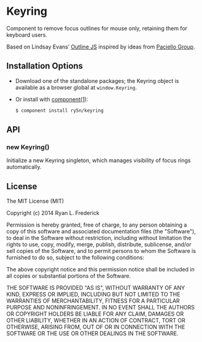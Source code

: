 
# Keyring

  Component to remove focus outlines for mouse only, retaining them for keyboard users.

  Based on Lindsay Evans’ [Outline JS](https://github.com/lindsayevans/outline.js) inspired by ideas from [Paciello Group](http://www.paciellogroup.com/blog/2012/04/how-to-remove-css-outlines-in-an-accessible-manner/).


## Installation Options

  - Download one of the standalone packages; the Keyring object is available as a browser global at `window.Keyring`.

  - Or install with [component(1)](http://component.io):
    ```bash
    $ component install ry5n/keyring
    ```


## API

  ### new Keyring()

  Initialize a new Keyring singleton, which manages visibility of focus rings automatically.


## License

  The MIT License (MIT)

  Copyright (c) 2014 Ryan L. Frederick

  Permission is hereby granted, free of charge, to any person obtaining a copy
  of this software and associated documentation files (the "Software"), to deal
  in the Software without restriction, including without limitation the rights
  to use, copy, modify, merge, publish, distribute, sublicense, and/or sell
  copies of the Software, and to permit persons to whom the Software is
  furnished to do so, subject to the following conditions:

  The above copyright notice and this permission notice shall be included in
  all copies or substantial portions of the Software.

  THE SOFTWARE IS PROVIDED "AS IS", WITHOUT WARRANTY OF ANY KIND, EXPRESS OR
  IMPLIED, INCLUDING BUT NOT LIMITED TO THE WARRANTIES OF MERCHANTABILITY,
  FITNESS FOR A PARTICULAR PURPOSE AND NONINFRINGEMENT. IN NO EVENT SHALL THE
  AUTHORS OR COPYRIGHT HOLDERS BE LIABLE FOR ANY CLAIM, DAMAGES OR OTHER
  LIABILITY, WHETHER IN AN ACTION OF CONTRACT, TORT OR OTHERWISE, ARISING FROM,
  OUT OF OR IN CONNECTION WITH THE SOFTWARE OR THE USE OR OTHER DEALINGS IN
  THE SOFTWARE.
